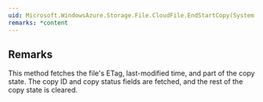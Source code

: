 ```yaml
---  
uid: Microsoft.WindowsAzure.Storage.File.CloudFile.EndStartCopy(System.IAsyncResult)  
remarks: *content  
---  
```

  
## Remarks  
 This method fetches the file's ETag, last-modified time, and part of the copy state.             The copy ID and copy status fields are fetched, and the rest of the copy state is cleared.